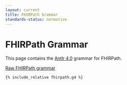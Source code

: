 ```yaml
---
layout: current
title: FHIRPath Grammar
standards-status: normative
---
```


# FHIRPath Grammar

This page contains the [Antlr 4.0](http://www.antlr.org/) grammar for FHIRPath.

[Raw FHIRPath grammar](fhirpath.g4)

``` antlr4
{% include_relative fhirpath.g4 %}
```
